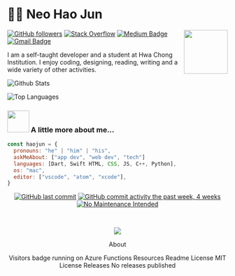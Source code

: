 # 👨‍💻 Neo Hao Jun

<img align='right' src="https://media.giphy.com/media/M9gbBd9nbDrOTu1Mqx/giphy.gif" width="100">

[![GitHub followers](https://img.shields.io/github/followers/N-HJ?style=flat-square&label=Follow)](https://github.com/N-HJ/)
[![Stack Overflow](https://img.shields.io/badge/-Stack%20Overflow-222222?style=flat-square&logo=stack-overflow&&link=https://stackoverflow.com/users/13538884/n-hj)](https://stackoverflow.com/users/13538884/n-hj?tab=profile)
[![Medium Badge](https://img.shields.io/badge/-@neohaojun-03a57a?style=flat-square&labelColor=000000&logo=Medium&link=https://medium.com/@neohaojun/)](https://medium.com/@neohaojun)
[![Gmail Badge](https://img.shields.io/badge/-neohaojun@gmail.com-c14438?style=flat-square&logo=Gmail&logoColor=white&link=mailto:neohaojun@gmail.com)](mailto:neohaojun@gmail.com)

I am a self-taught developer and a student at Hwa Chong Institution. I enjoy coding, designing, reading, writing and a wide variety of other activities.

![Github Stats](https://github-readme-stats.vercel.app/api?username=N-HJ&count_private=true&show_icons=true&theme=dark&include_all_commits=true&icon_color=ffffff)

![Top Languages](https://github-readme-stats.vercel.app/api/top-langs/?username=N-HJ&theme=dark)


### <img src="https://media.giphy.com/media/VgCDAzcKvsR6OM0uWg/giphy.gif" width="50"> A little more about me...

```javascript
const haojun = {
  pronouns: "he" | "him" | "his",
  askMeAbout: ["app dev", "web dev", "tech"]
  languages: [Dart, Swift HTML, CSS, JS, C++, Python],
  os: "mac",
  editor: ["vscode", "atom", "xcode"],
}
```
<center>

[![GitHub last commit](https://img.shields.io/github/last-commit/N-HJ/N-HJ?style=flat)]()
[![GitHub commit activity the past week, 4 weeks](https://img.shields.io/github/commit-activity/y/N-HJ/N-HJ?style=flat)]()
[![No Maintenance Intended](http://unmaintained.tech/badge.svg)](http://unmaintained.tech/)

<br/>

![](http://estruyf-github.azurewebsites.net/api/VisitorHit?user=N-HJ&repo=N-HJ&countColorcountColor&countColor=%237B1E7A)

About

Visitors badge running on Azure Functions
Resources
Readme
License
MIT License
Releases
No releases published


</center>
<!--
**N-HJ/N-HJ** is a ✨ _special_ ✨ repository because its `README.md` (this file) appears on your GitHub profile.

Here are some ideas to get you started:

- 🔭 I’m currently working on ...
- 🌱 I’m currently learning ...
- 👯 I’m looking to collaborate on ...
- 🤔 I’m looking for help with ...
- 💬 Ask me about ...
- 📫 How to reach me: ...
- 😄 Pronouns: ...
- ⚡ Fun fact: ...
-->
